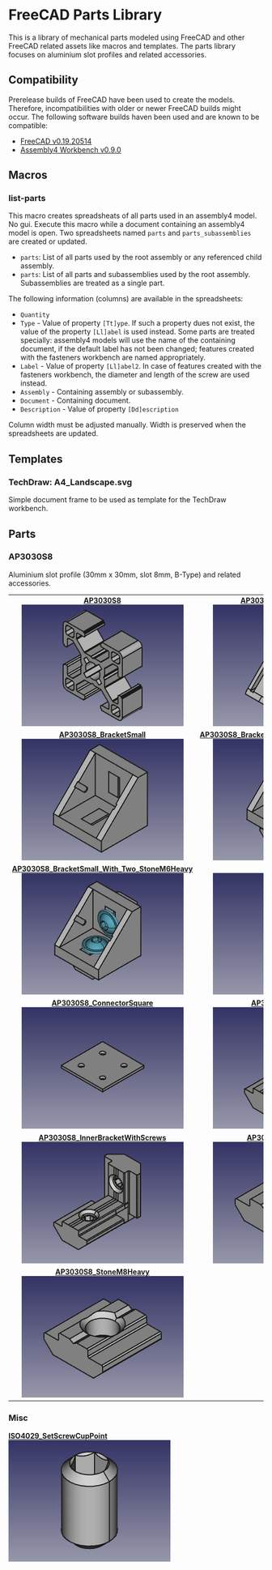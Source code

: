 # FreeCAD Parts Library
This is a library of mechanical parts modeled using FreeCAD and other FreeCAD
related assets like macros and templates. The parts library focuses on aluminium
slot profiles and related accessories.

## Compatibility
Prerelease builds of FreeCAD have been used to create the models. Therefore,
incompatibilities with older or newer FreeCAD builds might occur. The following
software builds haven been used and are known to be compatible:
 - [FreeCAD v0.19.20514](https://www.freecadweb.org/downloads.php)
 - [Assembly4 Workbench v0.9.0](https://github.com/Zolko-123/FreeCAD_Assembly4)
 
## Macros
### list-parts
This macro creates spreadsheats of all parts used in an assembly4 model. No gui.
Execute this macro while a document containing an assembly4 model is open. Two
spreadsheets named `parts` and `parts_subassemblies` are created or updated.
 - `parts`: List of all parts used by the root assembly or any referenced child
   assembly.
 - `parts`: List of all parts and subassemblies used by the root assembly.
   Subassemblies are treated as a single part.

The following information (columns) are available in the spreadsheets:
 - `Quantity`
 - `Type` - Value of property `[Tt]ype`. If such a property dues not exist, the value of the property `[Ll]abel` is used instead. Some parts are treated specially: assembly4 models will use the name of the containing document, if the default label has not been changed; features created with the fasteners workbench are named appropriately.
 - `Label` - Value of property `[Ll]abel2`. In case of features created with the fasteners workbench, the diameter and length of the screw are used instead.
 - `Assembly` - Containing assembly or subassembly.
 - `Document` - Containing document.
 - `Description` - Value of property `[Dd]escription`

Column width must be adjusted manually. Width is preserved when the spreadsheets
are updated.

## Templates
### TechDraw: A4_Landscape.svg
Simple document frame to be used as template for the TechDraw workbench.

## Parts
### AP3030S8
Aluminium slot profile (30mm x 30mm, slot 8mm, B-Type) and related accessories.


|  |  |
|:---:|:---:|
| [**AP3030S8** <br> ![AP3030S8](AP3030S8.png)](AP3030S8.FCStd) | [**AP3030S8_AngleConnector45** <br> ![AP3030S8_AngleConnector45](AP3030S8_AngleConnector45.png)](AP3030S8_AngleConnector45.FCStd) |
| [**AP3030S8_BracketSmall** <br> ![AP3030S8_BracketSmall](AP3030S8_BracketSmall.png)](AP3030S8_BracketSmall.FCStd) | [**AP3030S8_BracketSmall_With_Single_StoneM6Heavy** <br> ![AP3030S8_BracketSmall_With_Single_StoneM6Heavy](AP3030S8_BracketSmall_With_Single_StoneM6Heavy.png)](AP3030S8_BracketSmall_With_Single_StoneM6Heavy.FCStd) |
| [**AP3030S8_BracketSmall_With_Two_StoneM6Heavy** <br> ![AP3030S8_BracketSmall_With_Two_StoneM6Heavy](AP3030S8_BracketSmall_With_Two_StoneM6Heavy.png)](AP3030S8_BracketSmall_With_Two_StoneM6Heavy.FCStd) | [**AP3030S8_Cap** <br> ![AP3030S8_Cap](AP3030S8_Cap.png)](AP3030S8_Cap.FCStd) |
| [**AP3030S8_ConnectorSquare** <br> ![AP3030S8_ConnectorSquare](AP3030S8_ConnectorSquare.png)](AP3030S8_ConnectorSquare.FCStd) | [**AP3030S8_InnerBracket** <br> ![AP3030S8_InnerBracket](AP3030S8_InnerBracket.png)](AP3030S8_InnerBracket.FCStd) |
| [**AP3030S8_InnerBracketWithScrews** <br> ![AP3030S8_InnerBracketWithScrews](AP3030S8_InnerBracketWithScrews.png)](AP3030S8_InnerBracketWithScrews.FCStd) | [**AP3030S8_StoneM6Heavy** <br> ![AP3030S8_StoneM6Heavy](AP3030S8_StoneM6Heavy.png)](AP3030S8_StoneM6Heavy.FCStd) |
| [**AP3030S8_StoneM8Heavy** <br> ![AP3030S8_StoneM8Heavy](AP3030S8_StoneM8Heavy.png)](AP3030S8_StoneM8Heavy.FCStd) | |


### Misc
[**ISO4029_SetScrewCupPoint** <br> ![ISO4029_SetScrewCupPoint](ISO4029_SetScrewCupPoint.png)](ISO4029_SetScrewCupPoint.FCStd)